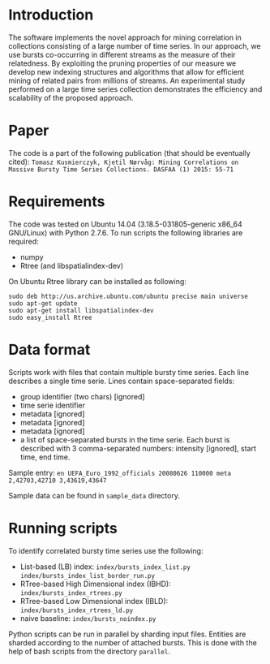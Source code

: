 # Introduction

The software implements the novel approach for mining correlation in collections consisting
of a large number of time series. In our approach, we use bursts co-occurring in
different streams as the measure of their relatedness. By exploiting the pruning
properties of our measure we develop new indexing structures and algorithms
that allow for efficient mining of related pairs from millions of streams. An 
experimental study performed on a large time series collection demonstrates the
efficiency and scalability of the proposed approach.


# Paper

The code is a part of the following publication (that should be eventually cited):
`Tomasz Kusmierczyk, Kjetil Nørvåg: Mining Correlations on Massive Bursty Time Series Collections. DASFAA (1) 2015: 55-71`


# Requirements

The code was tested on Ubuntu 14.04 (3.18.5-031805-generic x86_64 GNU/Linux) with Python 2.7.6. 
To run scripts the following libraries are required:
* numpy
* Rtree (and libspatialindex-dev)

On Ubuntu Rtree library can be installed as following:
```
sudo deb http://us.archive.ubuntu.com/ubuntu precise main universe
sudo apt-get update
sudo apt-get install libspatialindex-dev
sudo easy_install Rtree
```

# Data format

Scripts work with files that contain multiple bursty time series. 
Each line describes a single time serie. 
Lines contain space-separated fields: 
* group identifier (two chars) [ignored]
* time serie identifier 
* metadata [ignored]
* metadata [ignored]
* metadata [ignored]
* a list of space-separated bursts in the time serie.
Each burst is described with 3 comma-separated numbers: intensity [ignored], start time, end time.

Sample entry:
`en UEFA_Euro_1992_officials 20080626 110000 meta 2,42703,42710 3,43619,43647`

Sample data can be found in `sample_data` directory.


# Running scripts

To identify correlated bursty time series use the following:
* List-based (LB) index: `index/bursts_index_list.py` `index/bursts_index_list_border_run.py`
* RTree-based High Dimensional index (IBHD): `index/bursts_index_rtrees.py`
* RTree-based Low Dimensional index (IBLD): `index/bursts_index_rtrees_ld.py`
* naive baseline: `index/bursts_noindex.py`

Python scripts can be run in parallel by sharding input files.
Entities are sharded according to the number of attached bursts.
This is done with the help of bash scripts from the directory `parallel`.

